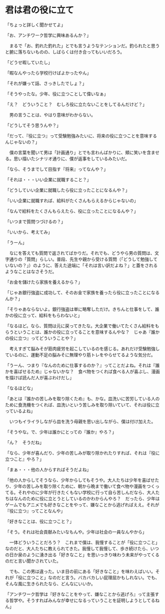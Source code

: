 # 君は君の役に立て

「ちょっと詳しく聞かせてよ」

「お、アンチワーク哲学に興味あるんか？」

　まるで「お、釣れた釣れた」とでも言うようなテンションだ。釣られたと思うと腑に落ちないものの、しばらくは付き合ってもいいだろう。

「どうせ暇していたし」

「暇なんやったら学校行けばよかったやん」

「それが嫌って話、さっきしたでしょ？」

「そうやったな。少年、役に立つことして偉いなぁ」

「え？　どういうこと？　むしろ役に立たないことをしてるんだけど？」

　男の言うことは、やはり意味がわからない。

「どうしてそう思うんや？」

「だって、『役に立つ』って受験勉強みたいに、将来の役に立つことを意味するんじゃないの？」

　僕の言葉を聞いて男は「計画通り」とでも言わんばかりに、頬に笑いを含ませる。思い描いたシナリオ通りに、僕が返事をしているみたいだ。

「なら、そうまでして目指す『将来』ってなんや？」

「それは・・・いい企業に就職すること？」

「どうしていい企業に就職したら役に立ったことになるんや？」

「いい企業に就職すれば、給料がたくさんもらえるからじゃないの」

「なんで給料をたくさんもらえたら、役に立ったことになるんや？」

「いつまで質問つづけるの？」

「いいから、考えてみ」

「うーん」

　なにを答えても質問で返されてばかりだ。それでも、どうやら男の質問は、文字通りの「質問」らしい。普段、先生や親から受ける質問（「どうして勉強していないの？」）のように、答えた途端に「それは言い訳だよね？」と蓋をされるようなことはなさそうだ。

「お金を儲けたら家族を養えるから？」

「じゃあ銀行強盗に成功して、そのお金で家族を養ったら役に立ったことになるんか？」

「そりゃあならないよ。銀行強盗は単に略奪しただけ。きちんと仕事をして、誰かの役に立って、給料をもらわないと」

「なるほど。なら、質問は元に戻ってきたな。大企業で働いてたくさん給料をもらうということは、誰かの役に立ってることを意味するんやな？　じゃあ『誰かの役に立つ』ってどういうことや？」

　考えすぎて脳みそが筋肉疲労を起こしているのを感じる。あれだけ受験勉強しているのに、運動不足の脳みそに無理やり筋トレをやらせてるような気分だ。

「うーん、つまり『なんのために仕事するのか？』ってことだよね。それは『誰かを喜ばせるため』じゃないかな？　食べ物をつくれば食べる人が喜ぶし、漫画を描けば読んだ人が喜ぶわけだし」

「なるほどな」

「あとは『誰かの苦しみを取り除くため』も、かな。皿洗いに苦労している人のために食洗機をつくれば、皿洗いという苦しみを取り除いていて、それは役に立っているよね」

　いつもイライラしながら皿を洗う母親を思い出しながら、僕は付け加えた。

「そうやな。で、少年は誰かにとっての『誰か』やろ？」

「ん？　そうだね」

「なら、少年が喜んだり、少年の苦しみが取り除かれたりすれば、それは『役に立つこと』やろ？」

「まぁ・・・他の人からすればそうだよね」

「他の人からしてそうなら、少年からしてもそうや。大人たちは少年を喜ばせたり、少年の苦しみを取り除くために、朝から晩まで働いて食べ物や漫画をつくってる。それやのに少年が行きたくもない学校に行って自ら苦しんだなら、大人たちはなんのために役に立とうとしているのかわからんやろ？　だったら、少年はゲームでもアニメでも好きなことをやって、嫌なことから逃げればええ。それが『役に立つ』ってことなんや」

「好きなことは、役に立つこと？」

「そう。それは社会貢献みたいなもんや。少年は社会の一員なんやから」

　一体どういうことだろう？　これまで僕は、我慢することが「役に立つこと」なのだと、大人たちに教えられてきた。我慢して我慢して、歩き続けたら、いつの日か泉のように湧き出る「好きなこと」を思いっきり味わう未来がやってくるのだと言い聞かされていた。

　でも、この男は違った。いま目の前にある「好きなこと」を味わえばいい。それが「役に立つこと」なのだと言う。バカバカしい屁理屈かもしれない。でも、そんな風に生きられたなら、どんなにいいか。

「アンチワーク哲学は『好きなことをやって、嫌なことから逃げろ』って主張する哲学や。そうすればみんなが幸せになるっていうことを証明しようとしてるねん」

